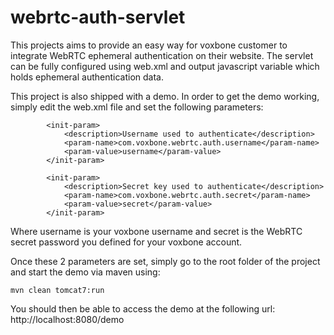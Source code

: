 webrtc-auth-servlet
===================

This projects aims to provide an easy way for voxbone customer to integrate WebRTC ephemeral authentication on their website.
The servlet can be fully configured using web.xml and output javascript variable which holds ephemeral authentication data.

This project is also shipped with a demo.
In order to get the demo working, simply edit the web.xml file and set the following parameters:

```
        <init-param>
            <description>Username used to authenticate</description>
            <param-name>com.voxbone.webrtc.auth.username</param-name>
            <param-value>username</param-value>
        </init-param>
```

```
        <init-param>
            <description>Secret key used to authenticate</description>
            <param-name>com.voxbone.webrtc.auth.secret</param-name>
            <param-value>secret</param-value>
        </init-param>
```

Where username is your voxbone username and secret is the WebRTC secret password you defined for your voxbone account.

Once these 2 parameters are set, simply go to the root folder of the project and start the demo via maven using:
```
mvn clean tomcat7:run
```
You should then be able to access the demo at the following url: http://localhost:8080/demo
